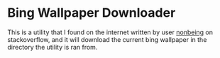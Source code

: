 # Bing Wallpaper Downloader
This is a utility that I found on the internet written by user 
[nonbeing](https://stackoverflow.com/users/376240/nonbeing) on 
stackoverflow, and it will download the current bing wallpaper in the 
directory the utility is ran from.
